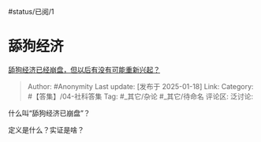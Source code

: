 #status/已阅/1 

# 舔狗经济
[舔狗经济已经崩盘，但以后有没有可能重新兴起？](https://www.zhihu.com/question/9382774342/answer/82169572480)

> Author: #Anonymity
> Last update: [发布于 2025-01-18]
> Link:
> Category: #【答集】/04-社科答集 
> Tag: #_其它/杂论 #_其它/待命名 
> 评论区:
> 泛讨论:

什么叫“舔狗经济已崩盘”？

定义是什么？实证是啥？
